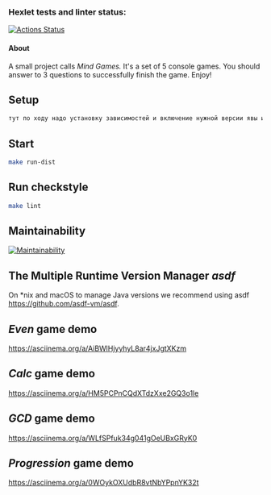 ### Hexlet tests and linter status:
[![Actions Status](https://github.com/in0mad/java-project-61/actions/workflows/hexlet-check.yml/badge.svg)](https://github.com/in0mad/java-project-61/actions)

#### About

A small project calls *Mind Games.*
It's a set of 5 console games. You should answer to 3 questions to successfully finish the game.
Enjoy!

## Setup

```bash
тут по ходу надо установку зависимостей и включение нужной версии явы и градла"
```

## Start

```bash
make run-dist
```

## Run checkstyle

```bash
make lint
```

## Maintainability

[![Maintainability](https://api.codeclimate.com/v1/badges/8b086596f00866944c2e/maintainability)](https://codeclimate.com/github/in0mad/java-project-61/maintainability)

## The Multiple Runtime Version Manager *asdf*

On *nix and macOS to manage Java versions we recommend using asdf https://github.com/asdf-vm/asdf.

## *Even* game demo

https://asciinema.org/a/AiBWlHjyyhyL8ar4jxJgtXKzm

## *Calc* game demo

https://asciinema.org/a/HM5PCPnCQdXTdzXxe2GQ3o1le

## *GCD* game demo

https://asciinema.org/a/WLfSPfuk34g041gOeUBxGRyK0

## *Progression* game demo

https://asciinema.org/a/0WOykOXUdbR8vtNbYPpnYK32t
